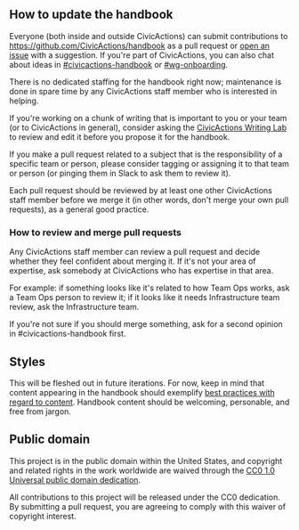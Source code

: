
## How to update the handbook

Everyone (both inside and outside CivicActions) can submit contributions to https://github.com/CivicActions/handbook as a pull request or [open an issue](https://github.com/CivicActions/handbook/issues/new) with a suggestion. If you're part of CivicActions, you can also chat about ideas in [#civicactions-handbook](https://civicactions.slack.com/messages/civicactions-handbook) or [#wg-onboarding](https://civicactions.slack.com/messages/wg-onboarding).

There is no dedicated staffing for the handbook right now; maintenance is done in spare time by any CivicActions staff member who is interested in helping.

If you're working on a chunk of writing that is important to you or your team (or to CivicActions in general), consider asking the [CivicActions Writing Lab](https://github.com/CivicActions/writing-lab) to review and edit it before you propose it for the handbook.

If you make a pull request related to a subject that is the responsibility of a specific team or person, please consider tagging or assigning it to that team or person (or pinging them in Slack to ask them to review it).

Each pull request should be reviewed by at least one other CivicActions staff member before we merge it (in other words, don't merge your own pull requests), as a general good practice.

### How to review and merge pull requests

Any CivicActions staff member can review a pull request and decide whether they feel confident about merging it. If it's not your area of expertise, ask somebody at CivicActions who has expertise in that area.

For example: if something looks like it's related to how Team Ops works, ask a Team Ops person to review it; if it looks like it needs Infrastructure team review, ask the Infrastructure team.

If you're not sure if you should merge something, ask for a second opinion in #civicactions-handbook first.

## Styles

This will be fleshed out in future iterations. For now, keep in mind that content appearing in the handbook should exemplify [best practices with regard to content](https://pages.civicactions.com/content-guide/). Handbook content should be welcoming, personable, and free from jargon.

## Public domain

This project is in the public domain within the United States, and copyright and related rights in the work worldwide are waived through the [CC0 1.0 Universal public domain dedication](https://creativecommons.org/publicdomain/zero/1.0/).

All contributions to this project will be released under the CC0 dedication. By submitting a pull request, you are agreeing to comply with this waiver of copyright interest.

